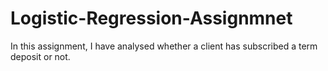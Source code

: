 # Logistic-Regression-Assignmnet
In this assignment, I have analysed whether a client has subscribed a term deposit or not.
